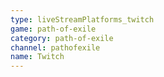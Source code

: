 ```yaml
---
type: liveStreamPlatforms_twitch
game: path-of-exile 
category: path-of-exile 
channel: pathofexile
name: Twitch
---
```

